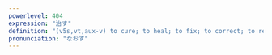```yaml
---
powerlevel: 404
expression: "治す"
definition: "(v5s,vt,aux-v) to cure; to heal; to fix; to correct; to repair; to do over again (after -masu base of verb); to replace; to put back as it was; to convert (into a different state); (P)"
pronunciation: "なおす"
---
```

